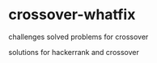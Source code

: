 # crossover-whatfix
challenges solved problems for crossover


solutions for hackerrank and crossover
